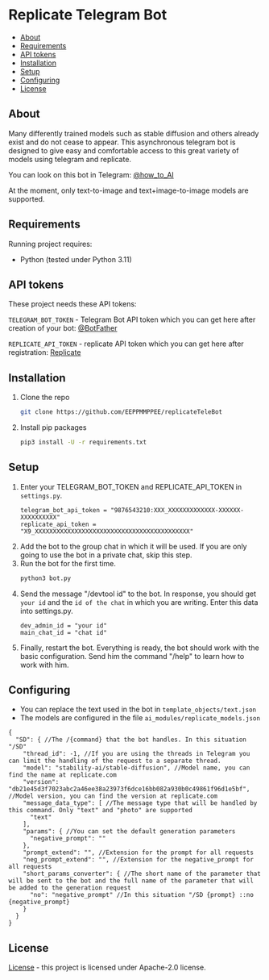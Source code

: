 # Replicate Telegram Bot

+ [About](#about)
+ [Requirements](#requirements)
+ [API tokens](#apitokens)
+ [Installation](#installation)
+ [Setup](#setup)
+ [Configuring](#configuring)
+ [License](#license)

## About <a name = "about"></a>
Many differently trained models such as stable diffusion and others already exist and do not cease to appear. This asynchronous telegram bot is designed to give easy and comfortable access to this great variety of models using telegram and replicate.

You can look on this bot in Telegram: [@how_to_AI](https://t.me/how_to_AI/2858)

At the moment, only text-to-image and text+image-to-image models are supported.

## Requirements <a name = "requirements"></a>

Running project requires:
* Python (tested under Python 3.11)

## API tokens <a name = "apitokens"></a>

These project needs these API tokens:

```TELEGRAM_BOT_TOKEN``` - Telegram Bot API token which you can get here after creation of your bot: [@BotFather](https://t.me/BotFather)

```REPLICATE_API_TOKEN``` - replicate API token which you can get here after registration: [Replicate](https://replicate.com/account/api-tokens)


## Installation <a name = "installation"></a>

1. Clone the repo
   ```sh
   git clone https://github.com/EEPPMMPPEE/replicateTeleBot
   ```

2. Install pip packages
   ```sh
   pip3 install -U -r requirements.txt
    ```


## Setup <a name = "setup"></a>

1. Enter your TELEGRAM_BOT_TOKEN and REPLICATE_API_TOKEN in `settings.py`.
    ```
    telegram_bot_api_token = "9876543210:XXX_XXXXXXXXXXXXX-XXXXXX-XXXXXXXXXX"
    replicate_api_token = "X9_XXXXXXXXXXXXXXXXXXXXXXXXXXXXXXXXXXXXXXXXXXX"
    ```
2. Add the bot to the group chat in which it will be used. If you are only going to use the bot in a private chat, skip this step.
3. Run the bot for the first time.
    ```sh
    python3 bot.py
    ```
4. Send the message "/devtool id" to the bot. In response, you should get `your id` and the `id of the chat` in which you are writing. Enter this data into settings.py.
    ```
    dev_admin_id = "your id"
    main_chat_id = "chat id"
    ```
5. Finally, restart the bot. Everything is ready, the bot should work with the basic configuration. Send him the command "/help" to learn how to work with him.

## Configuring <a name = "configuring"></a>

* You can replace the text used in the bot in `template_objects/text.json`
* The models are configured in the file `ai_modules/replicate_models.json`
```json5
{
  "SD": { //The /{command} that the bot handles. In this situation "/SD"
    "thread_id": -1, //If you are using the threads in Telegram you can limit the handling of the request to a separate thread.
    "model": "stability-ai/stable-diffusion", //Model name, you can find the name at replicate.com
    "version": "db21e45d3f7023abc2a46ee38a23973f6dce16bb082a930b0c49861f96d1e5bf", //Model version, you can find the version at replicate.com
    "message_data_type": [ //The message type that will be handled by this command. Only "text" and "photo" are supported
      "text"
    ],
    "params": { //You can set the default generation parameters
      "negative_prompt": ""
    },
    "prompt_extend": "", //Extension for the prompt for all requests
    "neg_prompt_extend": "", //Extension for the negative_prompt for all requests
    "short_params_converter": { //The short name of the parameter that will be sent to the bot and the full name of the parameter that will be added to the generation request
      "no": "negative_prompt" //In this situation "/SD {prompt} ::no {negative_prompt}
    }
  }
}
```


## License <a name = "license"></a>

[License](https://github.com/EEPPMMPPEE/replicateTeleBot/blob/main/LICENSE) - this project is licensed under Apache-2.0 license.